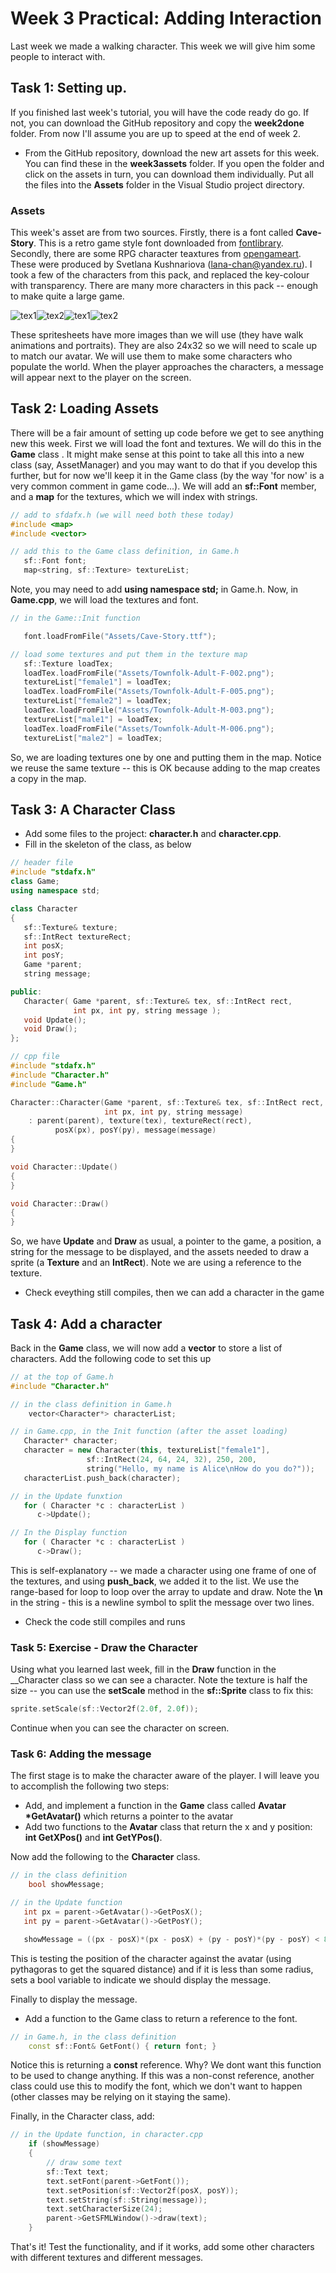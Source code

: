 # Week 3 Practical: Adding Interaction

Last week we made a walking character. This week we will give him some people to interact with.

## Task 1: Setting up.

If you finished last week's tutorial, you will have the code ready do go. If not, you can download
the GitHub repository and copy the __week2done__ folder. From now I'll assume you are up to speed at
the end of week 2.

* From the GitHub repository, download the new art assets for this week. You can find these in the
__week3assets__ folder. If you open the folder and click on the assets in turn, you can download them
individually. Put all the files into the __Assets__ folder in the Visual Studio project directory.

### Assets

This week's asset are from two sources. Firstly, there is a font called __Cave-Story__. This is a retro
game style font downloaded from [fontlibrary](fontlibrary.org/en/font/cave-story).
Secondly, there are some RPG character teaxtures from [opengameart](https://opengameart.org/content/24x32-characters-with-faces-big-pack). 
These were produced by Svetlana Kushnariova (lana-chan@yandex.ru). I took a few of the characters from this pack, and replaced the key-colour with transparency.
There are many more characters in this pack -- enough to make quite a large game.

![tex1](Townfolk-Adult-F-002.png)![tex2](Townfolk-Adult-M-003.png)![tex1](Townfolk-Adult-F-005.png)![tex2](Townfolk-Adult-M-006.png)

These spritesheets have more images than we will use (they have walk animations and portraits). They are also 24x32 so we
will need to scale up to match our avatar. We will use them to make some characters who populate the world.
When the player approaches the characters, a message will appear next to the player on the screen.

## Task 2: Loading Assets

There will be a fair amount of setting up code before we get to see anything new this week. First we
will load the font and textures. We will do this in the __Game__ class . It might make sense at this
point to take all this into a new class (say, AssetManager) and you may want to do that if you develop this further, 
but for now we'll keep it in the Game class (by the way 'for now' is a very common
comment in game code...). We will add an __sf::Font__ member, and a __map__ for the textures, 
which we will index with strings.

```c++
// add to sfdafx.h (we will need both these today)
#include <map>
#include <vector>

// add this to the Game class definition, in Game.h
   sf::Font font;
   map<string, sf::Texture> textureList;
```

Note, you may need to add __using namespace std;__ in Game.h. Now, in __Game.cpp__, we will load the textures and font.

```c++
// in the Game::Init function

   font.loadFromFile("Assets/Cave-Story.ttf");

// load some textures and put them in the texture map
   sf::Texture loadTex;
   loadTex.loadFromFile("Assets/Townfolk-Adult-F-002.png");
   textureList["female1"] = loadTex;
   loadTex.loadFromFile("Assets/Townfolk-Adult-F-005.png");
   textureList["female2"] = loadTex;
   loadTex.loadFromFile("Assets/Townfolk-Adult-M-003.png");
   textureList["male1"] = loadTex;
   loadTex.loadFromFile("Assets/Townfolk-Adult-M-006.png");
   textureList["male2"] = loadTex;
```

So, we are loading textures one by one and putting them in the map. Notice we reuse the
same texture -- this is OK because adding to the map creates a copy in the map.

## Task 3: A Character Class

* Add some files to the project: __character.h__ and __character.cpp__.
* Fill in the skeleton of the class, as below

```c++
// header file
#include "stdafx.h"
class Game;
using namespace std;

class Character
{
   sf::Texture& texture;
   sf::IntRect textureRect;
   int posX;
   int posY;
   Game *parent;
   string message;

public:
   Character( Game *parent, sf::Texture& tex, sf::IntRect rect, 
              int px, int py, string message );
   void Update();
   void Draw();
};
```

```c++
// cpp file
#include "stdafx.h"
#include "Character.h"
#include "Game.h"

Character::Character(Game *parent, sf::Texture& tex, sf::IntRect rect, 
                     int px, int py, string message)
	: parent(parent), texture(tex), textureRect(rect), 
          posX(px), posY(py), message(message)
{
}

void Character::Update()
{
}

void Character::Draw()
{
}
```

So, we have __Update__ and __Draw__ as usual, a pointer to the game, a position, a string for the message to be
displayed, and the assets needed to draw a sprite (a __Texture__ and an __IntRect__). Note we are using a reference
to the texture.

* Check eveything still compiles, then we can add a character in the game

## Task 4: Add a character

Back in the __Game__ class, we will now add a __vector__ to store a list of characters. Add the following code to set this up

```c++
// at the top of Game.h
#include "Character.h"

// in the class definition in Game.h
    vector<Character*> characterList;
```

```c++
// in Game.cpp, in the Init function (after the asset loading)
   Character* character;
   character = new Character(this, textureList["female1"], 
                 sf::IntRect(24, 64, 24, 32), 250, 200, 
                 string("Hello, my name is Alice\nHow do you do?"));
   characterList.push_back(character);

// in the Update funxtion
   for ( Character *c : characterList )
      c->Update();

// In the Display function
   for ( Character *c : characterList )
      c->Draw();

```

This is self-explanatory -- we made a character using one frame of one of the textures, and using __push\_back__, we added it to the list. We use the range-based for loop to loop over the array to update and draw. Note the __\\n__ in the string - this is a newline symbol to split the message over two lines.

* Check the code still compiles and runs

### Task 5: Exercise - Draw the Character

Using what you learned last week, fill in the __Draw__ function in the __Character class so we can see a character. Note the texture is half the size -- you can use the __setScale__ method in the __sf::Sprite__ class to fix this:

```c++
sprite.setScale(sf::Vector2f(2.0f, 2.0f));
```

Continue when you can see the character on screen.

### Task 6: Adding the message

The first stage is to make the character aware of the player. I will leave you to accomplish the following two steps:

* Add, and implement a function in the __Game__ class called __Avatar *GetAvatar()__ which returns a pointer to the avatar
* Add two functions to the __Avatar__ class that return the x and y position: __int GetXPos()__ and __int GetYPos()__.

Now add the following to the __Character__ class.

```c++
// in the class definition
    bool showMessage;

// in the Update function
   int px = parent->GetAvatar()->GetPosX();
   int py = parent->GetAvatar()->GetPosY();

   showMessage = ((px - posX)*(px - posX) + (py - posY)*(py - posY) < 80*80);
```

This is testing the position of the character against the avatar (using pythagoras to get the squared distance) and if it is less than
some radius, sets a bool variable to indicate we should display the message.

Finally to display the message.

* Add a function to the Game class to return a reference to the font.

```c++
// in Game.h, in the class definition
	const sf::Font& GetFont() { return font; }
```

Notice this is returning a __const__ reference. Why? We dont want this function to be used to change anything. If this was
a non-const reference, another class could use this to modify the font, which we don't want to happen (other classes may be
relying on it staying the same).

Finally, in the Character class, add:

```c++
// in the Update function, in character.cpp
	if (showMessage)
	{
		// draw some text
		sf::Text text;
		text.setFont(parent->GetFont());
		text.setPosition(sf::Vector2f(posX, posY));
		text.setString(sf::String(message));
		text.setCharacterSize(24);
		parent->GetSFMLWindow()->draw(text);
	}
```

That's it! Test the functionality, and if it works, add some other characters with different textures and different messages.

